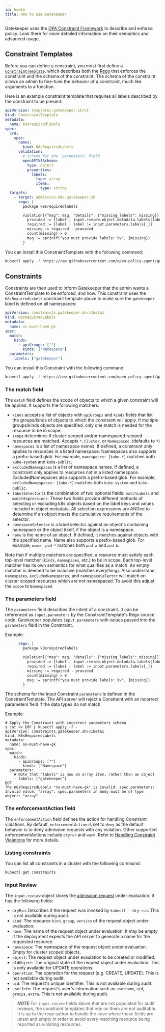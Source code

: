 ```yaml
---
id: howto
title: How to use Gatekeeper
---
```


Gatekeeper uses the [OPA Constraint Framework](https://github.com/open-policy-agent/frameworks/tree/master/constraint) to describe and enforce policy. Look there for more detailed information on their semantics and advanced usage.

## Constraint Templates

Before you can define a constraint, you must first define a [`ConstraintTemplate`](constrainttemplates.md), which describes both the [Rego](https://www.openpolicyagent.org/docs/latest/#rego) that enforces the constraint and the schema of the constraint. The schema of the constraint allows an admin to fine-tune the behavior of a constraint, much like arguments to a function.

Here is an example constraint template that requires all labels described by the constraint to be present:

```yaml
apiVersion: templates.gatekeeper.sh/v1
kind: ConstraintTemplate
metadata:
  name: k8srequiredlabels
spec:
  crd:
    spec:
      names:
        kind: K8sRequiredLabels
      validation:
        # Schema for the `parameters` field
        openAPIV3Schema:
          type: object
          properties:
            labels:
              type: array
              items:
                type: string
  targets:
    - target: admission.k8s.gatekeeper.sh
      rego: |
        package k8srequiredlabels

        violation[{"msg": msg, "details": {"missing_labels": missing}}] {
          provided := {label | input.review.object.metadata.labels[label]}
          required := {label | label := input.parameters.labels[_]}
          missing := required - provided
          count(missing) > 0
          msg := sprintf("you must provide labels: %v", [missing])
        }
```

You can install this ConstraintTemplate with the following command:

```sh
kubectl apply -f https://raw.githubusercontent.com/open-policy-agent/gatekeeper/master/demo/basic/templates/k8srequiredlabels_template.yaml
```

## Constraints

Constraints are then used to inform Gatekeeper that the admin wants a ConstraintTemplate to be enforced, and how. This constraint uses the `K8sRequiredLabels` constraint template above to make sure the `gatekeeper` label is defined on all namespaces:

```yaml
apiVersion: constraints.gatekeeper.sh/v1beta1
kind: K8sRequiredLabels
metadata:
  name: ns-must-have-gk
spec:
  match:
    kinds:
      - apiGroups: [""]
        kinds: ["Namespace"]
  parameters:
    labels: ["gatekeeper"]
```

You can install this Constraint with the following command:

```sh
kubectl apply -f https://raw.githubusercontent.com/open-policy-agent/gatekeeper/master/demo/basic/constraints/all_ns_must_have_gatekeeper.yaml
```
### The match field

The `match` field defines the scope of objects to which a given constraint will be applied. It supports the following matchers:

   * `kinds` accepts a list of objects with `apiGroups` and `kinds` fields that list the groups/kinds of objects to which the constraint will apply. If multiple groups/kinds objects are specified, only one match is needed for the resource to be in scope.
   * `scope` determines if cluster-scoped and/or namespaced-scoped resources are matched.  Accepts `*`, `Cluster`, or `Namespaced`. (defaults to `*`)
   * `namespaces` is a list of namespace names. If defined, a constraint only applies to resources in a listed namespace.  Namespaces also supports a prefix-based glob.  For example, `namespaces: [kube-*]` matches both `kube-system` and `kube-public`.
   * `excludedNamespaces` is a list of namespace names. If defined, a constraint only applies to resources not in a listed namespace. ExcludedNamespaces also supports a prefix-based glob.  For example, `excludedNamespaces: [kube-*]` matches both `kube-system` and `kube-public`.
   * `labelSelector` is the combination of two optional fields: `matchLabels` and `matchExpressions`.  These two fields provide different methods of selecting or excluding k8s objects based on the label keys and values included in object metadata.  All selection expressions are ANDed to determine if an object meets the cumulative requirements of the selector.
   * `namespaceSelector` is a label selector against an object's containing namespace or the object itself, if the object is a namespace.
   * `name` is the name of an object.  If defined, it matches against objects with the specified name.  Name also supports a prefix-based glob.  For example, `name: pod-*` matches both `pod-a` and `pod-b`.

Note that if multiple matchers are specified, a resource must satisfy each top-level matcher (`kinds`, `namespaces`, etc.) to be in scope. Each top-level matcher has its own semantics for what qualifies as a match. An empty matcher is deemed to be inclusive (matches everything). Also understand `namespaces`, `excludedNamespaces`, and `namespaceSelector` will match on cluster scoped resources which are not namespaced. To avoid this adjust the `scope` to `Namespaced`.

### The parameters field

The `parameters` field describes the intent of a constraint. It can be referenced as `input.parameters` by the ConstraintTemplate's Rego source code. Gatekeeper populates `input.parameters` with values passed into the `parameters` field in the Constraint.

Example:
```yaml
      rego: |
        package k8srequiredlabels

        violation[{"msg": msg, "details": {"missing_labels": missing}}] {
          provided := {label | input.review.object.metadata.labels[label]}
          required := {label | label := input.parameters.labels[_]}
          missing := required - provided
          count(missing) > 0
          msg := sprintf("you must provide labels: %v", [missing])
        }
```
The schema for the input Constraint `parameters` is defined in the ConstraintTemplate. The API server will reject a Constraint with an incorrect parameters field if the data types do not match.

Example:
```shell
# Apply the Constraint with incorrect parameters schema
$ cat << EOF | kubectl apply -f -
apiVersion: constraints.gatekeeper.sh/v1beta1
kind: K8sRequiredLabels
metadata:
  name: ns-must-have-gk
spec:
  match:
    kinds:
      - apiGroups: [""]
        kinds: ["Namespace"]
  parameters:
    # Note that "labels" is now an array item, rather than an object
    - labels: ["gatekeeper"]
EOF
The K8sRequiredLabels "ns-must-have-gk" is invalid: spec.parameters: Invalid value: "array": spec.parameters in body must be of type object: "array"
```

### The enforcementAction field

The `enforcementAction` field defines the action for handling Constraint violations. By default, `enforcementAction` is set to `deny` as the default behavior is to deny admission requests with any violation. Other supported enforcementActions include `dryrun` and `warn`. Refer to [Handling Constraint Violations](violations.md) for more details.

### Listing constraints
You can list all constraints in a cluster with the following command:

```sh
kubectl get constraints
```

### Input Review

The `input.review` object stores the [admission request](https://pkg.go.dev/k8s.io/kubernetes/pkg/apis/admission#AdmissionRequest) under evaluation. It has the following fields:
- `dryRun`: Describes if the request was invoked by `kubectl --dry-run`. This is not available during audit.
- `kind`: The resource `kind`, `group`, `version` of the request object under evaluation.
- `name`: The name of the request object under evaluation. It may be empty if the deployment expects the API server to generate a name for the requested resource.
- `namespace`: The namespace of the request object under evaluation. Empty for cluster scoped objects.
- `object`: The request object under evaulation to be created or modified.
- `oldObject`: The original state of the request object under evaluation. This is only available for UPDATE operations.
- `operation`: The operation for the request (e.g. CREATE, UPDATE). This is not available during audit.
- `uid`: The request's unique identifier. This is not available during audit.
- `userInfo`: The request's user's information such as `username`, `uid`, `groups`, `extra`. This is not available during audit.

> **_NOTE_** For `input.review` fields above that are not populated for audit reviews, the constraint templates that rely on them are not auditable. It is up to the rego author to handle the case where these fields are unset and empty in order to avoid every matching resource being reported as violating resources. 

